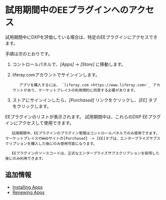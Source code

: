 # 試用期間中のEEプラグインへのアクセス

試用期間中にDXPを評価している場合は、特定のEEプラグインにアクセスできます。

手順は次のとおりです。

1.  コントロールパネルで、*[Apps]* → *[Store]* に移動します。

2.  liferay.comアカウントでサインインします。

    ``` important::
       アプリを購入するには、 `liferay.com <https://www.liferay.com>`_ アカウントがあり、マーケットプレイスの利用規約に同意する必要があります。
    ```

3.  ストアにサインインしたら、*[Purchased]* リンクをクリックし、*[EE]* タブをクリックします。

EEプラグインのリストが表示されます。 試用期間中は、これらのDXP EEプラグインにアクセスして使用できます。

``` note::
   試用期間中、EEプラグインのプラグイン管理はコントロールパネルでのみ使用できます。 マーケットプレイスのWebサイトの[Purchased] -> [EE]タブは、エンタープライズサブスクリプションを購入した後にのみ使用可能になります。
```

``` important::
   EEプラグインのソースコードは、正式なエンタープライズサブスクリプションを取得した後にのみ利用できます。
```

## 追加情報

  - [Installing Apps](./installing-apps.md)
  - [Renewing Apps](./renewing-apps.md)
